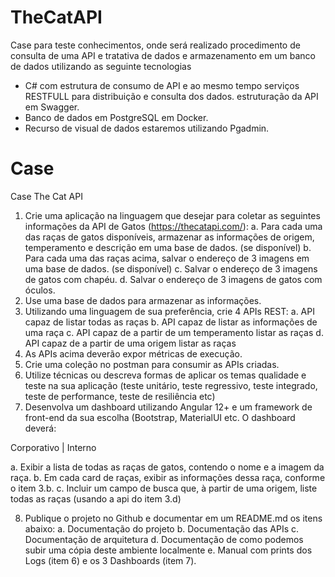 ﻿# TheCatAPI

Case para teste conhecimentos, onde será realizado procedimento de consulta de uma API e tratativa de dados e armazenamento em um banco de dados utilizando as seguinte tecnologias 

 - C# com estrutura de consumo de API e ao mesmo tempo serviços RESTFULL
   para distribuição e consulta dos dados. estruturação da API em Swagger.
 - Banco de dados em PostgreSQL em Docker.
 - Recurso de visual de dados estaremos utilizando Pgadmin.

# Case


Case The Cat API
1. Crie uma aplicação na linguagem que desejar para coletar as seguintes informações da API
de Gatos (https://thecatapi.com/):
a. Para cada uma das raças de gatos disponíveis, armazenar as informações de
origem, temperamento e descrição em uma base de dados. (se disponível)
b. Para cada uma das raças acima, salvar o endereço de 3 imagens em uma base de
dados. (se disponível)
c. Salvar o endereço de 3 imagens de gatos com chapéu.
d. Salvar o endereço de 3 imagens de gatos com óculos.
2. Use uma base de dados para armazenar as informações.
3. Utilizando uma linguagem de sua preferência, crie 4 APIs REST:
a. API capaz de listar todas as raças
b. API capaz de listar as informações de uma raça
c. API capaz de a partir de um temperamento listar as raças
d. API capaz de a partir de uma origem listar as raças
4. As APIs acima deverão expor métricas de execução.
5. Crie uma coleção no postman para consumir as APIs criadas.
6. Utilize técnicas ou descreva formas de aplicar os temas qualidade e teste na sua
aplicação (teste unitário, teste regressivo, teste integrado, teste de performance, teste de
resiliência etc)
7. Desenvolva um dashboard utilizando Angular 12+ e um framework de front-end da sua
escolha (Bootstrap, MaterialUI etc. O dashboard deverá:

Corporativo | Interno

a. Exibir a lista de todas as raças de gatos, contendo o nome e a imagem da raça.
b. Em cada card de raças, exibir as informações dessa raça, conforme o item 3.b.
c. Incluir um campo de busca que, à partir de uma origem, liste todas as raças
(usando a api do item 3.d)

8. Publique o projeto no Github e documentar em um README.md os itens abaixo:
a. Documentação do projeto
b. Documentação das APIs
c. Documentação de arquitetura
d. Documentação de como podemos subir uma cópia deste ambiente localmente
e. Manual com prints dos Logs (item 6) e os 3 Dashboards (item 7).
